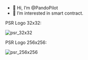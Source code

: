- 👋 Hi, I’m @PandoPilot
- 👀 I’m interested in smart contract.

PSR Logo 32x32:

![psr_32x32](https://user-images.githubusercontent.com/96759127/166615643-90ac3a81-13ae-4b1a-a645-b9897c35e312.png)

PSR Logo 256x256:

![psr_256x256](https://user-images.githubusercontent.com/96759127/166616145-3428041a-370f-4b55-a404-23b8eb9248df.png)
